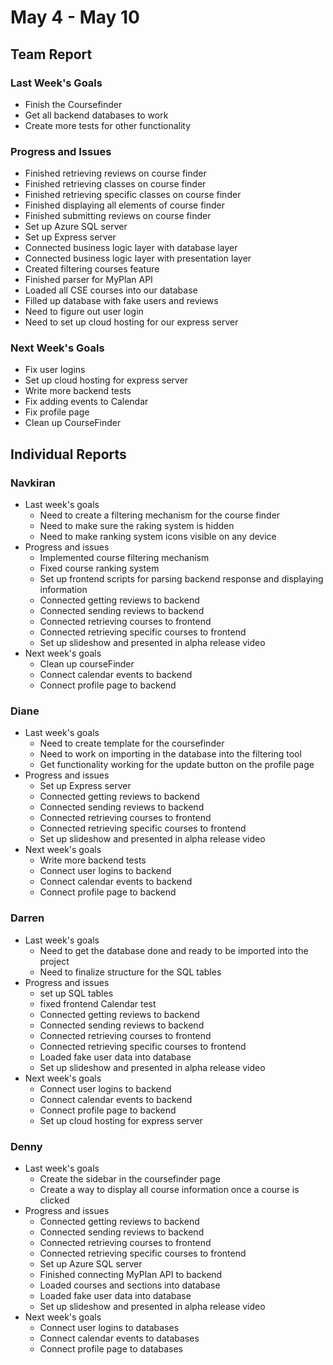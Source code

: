 # May 4 - May 10
## Team Report
### Last Week's Goals
- Finish the Coursefinder
- Get all backend databases to work
- Create more tests for other functionality
### Progress and Issues
- Finished retrieving reviews on course finder
- Finished retrieving classes on course finder
- Finished retrieving specific classes on course finder
- Finished displaying all elements of course finder
- Finished submitting reviews on course finder
- Set up Azure SQL server
- Set up Express server
- Connected business logic layer with database layer
- Connected business logic layer with presentation layer
- Created filtering courses feature
- Finished parser for MyPlan API
- Loaded all CSE courses into our database
- Filled up database with fake users and reviews
- Need to figure out user login
- Need to set up cloud hosting for our express server
### Next Week's Goals
- Fix user logins
- Set up cloud hosting for express server
- Write more backend tests
- Fix adding events to Calendar
- Fix profile page
- Clean up CourseFinder


## Individual Reports
### Navkiran
- Last week's goals
  - Need to create a filtering mechanism for the course finder
  - Need to make sure the raking system is hidden
  - Need to make ranking system icons visible on any device
- Progress and issues
  - Implemented course filtering mechanism
  - Fixed course ranking system
  - Set up frontend scripts for parsing backend response and displaying information
  - Connected getting reviews to backend
  - Connected sending reviews to backend
  - Connected retrieving courses to frontend
  - Connected retrieving specific courses to frontend
  - Set up slideshow and presented in alpha release video
- Next week's goals
  - Clean up courseFinder
  - Connect calendar events to backend
  - Connect profile page to backend

### Diane
- Last week's goals
  - Need to create template for the coursefinder
  - Need to work on importing in the database into the filtering tool
  - Get functionality working for the update button on the profile page
- Progress and issues
  - Set up Express server
  - Connected getting reviews to backend
  - Connected sending reviews to backend
  - Connected retrieving courses to frontend
  - Connected retrieving specific courses to frontend
  - Set up slideshow and presented in alpha release video
- Next week's goals
  - Write more backend tests
  - Connect user logins to backend
  - Connect calendar events to backend
  - Connect profile page to backend

### Darren
- Last week's goals
  - Need to get the database done and ready to be imported into the project
  - Need to finalize structure for the SQL tables
- Progress and issues
  - set up SQL tables
  - fixed frontend Calendar test
  - Connected getting reviews to backend
  - Connected sending reviews to backend
  - Connected retrieving courses to frontend
  - Connected retrieving specific courses to frontend
  - Loaded fake user data into database
  - Set up slideshow and presented in alpha release video
- Next week's goals
  - Connect user logins to backend
  - Connect calendar events to backend
  - Connect profile page to backend
  - Set up cloud hosting for express server

### Denny
- Last week's goals
  - Create the sidebar in the coursefinder page
  - Create a way to display all course information once a course is clicked
- Progress and issues
  - Connected getting reviews to backend
  - Connected sending reviews to backend
  - Connected retrieving courses to frontend
  - Connected retrieving specific courses to frontend
  - Set up Azure SQL server
  - Finished connecting MyPlan API to backend
  - Loaded courses and sections into database
  - Loaded fake user data into database
  - Set up slideshow and presented in alpha release video
- Next week's goals
  - Connect user logins to databases
  - Connect calendar events to databases
  - Connect profile page to databases
